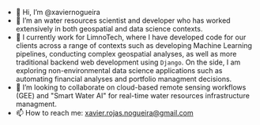 - 👋 Hi, I’m @xaviernogueira
- 👀 I’m an water resources scientist and developer who has worked extensively in both geospatial and data science contexts. 
- 🌱 I currently work for LimnoTech, where I have developed code for our clients across a range of contexts such as developing Machine Learning pipelines, conducting complex geospatial analyses, as well as more traditional backend web development using `Django`. On the side, I am exploring non-environmental data science applications such as automating financial analyses and portfolio managment decisions. 
- 💞️ I’m looking to collaborate on cloud-based remote sensing workflows (GEE) and "Smart Water AI" for real-time water resources infrastructure managment. 
- 📫 How to reach me: xavier.rojas.nogueira@gmail.com

<!---
xaviernogueira/xaviernogueira is a ✨ special ✨ repository because its `README.md` (this file) appears on your GitHub profile.
You can click the Preview link to take a look at your changes.
--->

